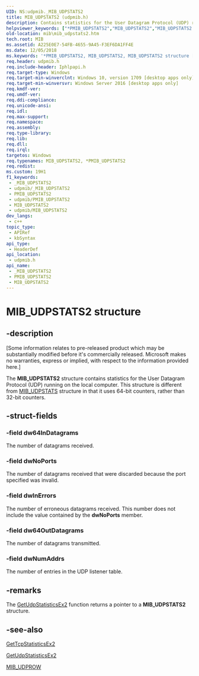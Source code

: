 ```yaml
---
UID: NS:udpmib._MIB_UDPSTATS2
title: MIB_UDPSTATS2 (udpmib.h)
description: Contains statistics for the User Datagram Protocol (UDP) running on the local computer.
helpviewer_keywords: ["*PMIB_UDPSTATS2","MIB_UDPSTATS2","MIB_UDPSTATS2 structure [MIB]","PMIB_UDPSTATS2","PMIB_UDPSTATS2 structure pointer [MIB]","mib.mib_udpstats2","udpmib/MIB_UDPSTATS","udpmib/PMIB_UDPSTATS2"]
old-location: mib\mib_udpstats2.htm
tech.root: MIB
ms.assetid: A225E0E7-54FB-4655-9A45-F3EF6DA1FF4E
ms.date: 12/05/2018
ms.keywords: '*PMIB_UDPSTATS2, MIB_UDPSTATS2, MIB_UDPSTATS2 structure [MIB], PMIB_UDPSTATS2, PMIB_UDPSTATS2 structure pointer [MIB], mib.mib_udpstats2, udpmib/MIB_UDPSTATS, udpmib/PMIB_UDPSTATS2'
req.header: udpmib.h
req.include-header: Iphlpapi.h
req.target-type: Windows
req.target-min-winverclnt: Windows 10, version 1709 [desktop apps only]
req.target-min-winversvr: Windows Server 2016 [desktop apps only]
req.kmdf-ver: 
req.umdf-ver: 
req.ddi-compliance: 
req.unicode-ansi: 
req.idl: 
req.max-support: 
req.namespace: 
req.assembly: 
req.type-library: 
req.lib: 
req.dll: 
req.irql: 
targetos: Windows
req.typenames: MIB_UDPSTATS2, *PMIB_UDPSTATS2
req.redist: 
ms.custom: 19H1
f1_keywords:
 - _MIB_UDPSTATS2
 - udpmib/_MIB_UDPSTATS2
 - PMIB_UDPSTATS2
 - udpmib/PMIB_UDPSTATS2
 - MIB_UDPSTATS2
 - udpmib/MIB_UDPSTATS2
dev_langs:
 - c++
topic_type:
 - APIRef
 - kbSyntax
api_type:
 - HeaderDef
api_location:
 - udpmib.h
api_name:
 - _MIB_UDPSTATS2
 - PMIB_UDPSTATS2
 - MIB_UDPSTATS2
---
```


# MIB_UDPSTATS2 structure


## -description

<p class="CCE_Message">[Some information relates to pre-released product which may be substantially modified before it's commercially released. Microsoft makes no warranties, express or implied, with respect to the information provided here.]

The 
<b>MIB_UDPSTATS2</b> structure contains statistics for the User Datagram Protocol (UDP) running on the local computer. This structure is different from <a href="/windows/desktop/api/udpmib/ns-udpmib-mib_udpstats">MIB_UDPSTATS</a> structure in that it uses 64-bit counters, rather than 32-bit counters.

## -struct-fields

### -field dw64InDatagrams

The number of datagrams received.

### -field dwNoPorts

The number of datagrams received that were discarded because the port specified was invalid.

### -field dwInErrors

The number of erroneous datagrams  received. This number does not include the value contained by the <b>dwNoPorts</b> member.

### -field dw64OutDatagrams

The number of datagrams transmitted.

### -field dwNumAddrs

The number of entries in the UDP listener table.

## -remarks

The 
			<a href="/windows/desktop/api/iphlpapi/nf-iphlpapi-getudpstatisticsex2">GetUdpStatisticsEx2</a> function returns a pointer to a <b>MIB_UDPSTATS2</b> structure.

## -see-also

<a href="/windows/desktop/api/iphlpapi/nf-iphlpapi-gettcpstatisticsex2">GetTcpStatisticsEx2</a>



<a href="/windows/desktop/api/iphlpapi/nf-iphlpapi-getudpstatisticsex2">GetUdpStatisticsEx2</a>



<a href="/windows/desktop/api/udpmib/ns-udpmib-mib_udprow">MIB_UDPROW</a>

